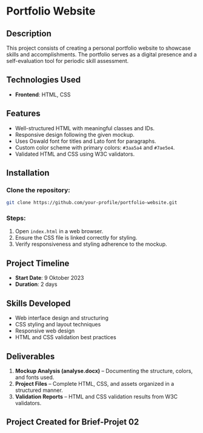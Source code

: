 # Portfolio Website

## Description
This project consists of creating a personal portfolio website to showcase skills and accomplishments. The portfolio serves as a digital presence and a self-evaluation tool for periodic skill assessment.

## Technologies Used
- **Frontend**: HTML, CSS

## Features
- Well-structured HTML with meaningful classes and IDs.
- Responsive design following the given mockup.
- Uses Oswald font for titles and Lato font for paragraphs.
- Custom color scheme with primary colors: `#3aa5a4` and `#7ae5e4`.
- Validated HTML and CSS using W3C validators.

## Installation
### Clone the repository:
```sh
git clone https://github.com/your-profile/portfolio-website.git
```
### Steps:
1. Open `index.html` in a web browser.
2. Ensure the CSS file is linked correctly for styling.
3. Verify responsiveness and styling adherence to the mockup.

## Project Timeline
- **Start Date**: 9 Oktober 2023
- **Duration**: 2 days

## Skills Developed
- Web interface design and structuring
- CSS styling and layout techniques
- Responsive web design
- HTML and CSS validation best practices

## Deliverables
1. **Mockup Analysis (analyse.docx)** – Documenting the structure, colors, and fonts used.
2. **Project Files** – Complete HTML, CSS, and assets organized in a structured manner.
3. **Validation Reports** – HTML and CSS validation results from W3C validators.

## Project Created for Brief-Projet 02

